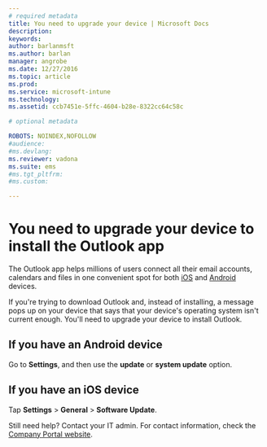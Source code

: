```yaml
---
# required metadata
title: You need to upgrade your device | Microsoft Docs
description:
keywords:
author: barlanmsftms.author: barlan
manager: angrobe
ms.date: 12/27/2016
ms.topic: article
ms.prod:
ms.service: microsoft-intune
ms.technology:
ms.assetid: ccb7451e-5ffc-4604-b28e-8322cc64c58c

# optional metadata

ROBOTS: NOINDEX,NOFOLLOW
#audience:
#ms.devlang:
ms.reviewer: vadona
ms.suite: ems
#ms.tgt_pltfrm:
#ms.custom:

---
```


# You need to upgrade your device to install the Outlook app

The Outlook app helps millions of users connect all their email accounts, calendars and files in one convenient spot for both [iOS](https://itunes.apple.com/us/app/microsoft-outlook-email-calendar/id951937596?mt=8) and [Android](https://play.google.com/store/apps/details?id=com.microsoft.office.outlook) devices.

If you're trying to download Outlook and, instead of installing, a message pops up on your device that says that your device's operating system isn't current enough. You'll need to upgrade your device to install Outlook.


## If you have an Android device
Go to **Settings**, and then use the **update** or **system update** option.

## If you have an iOS device
Tap **Settings** > **General** > **Software Update**.

Still need help? Contact your IT admin. For contact information, check the [Company Portal website](http://portal.manage.microsoft.com).
